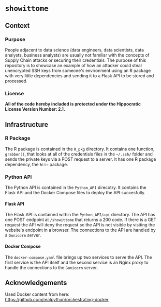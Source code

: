 # `showittome`

## Context

### Purpose

People adjacent to data science (data engineers, data scientists, data analysts, business
analysts) are usually not familiar with the concepts of Supply Chain attacks or
securing their credentials. The purpose of this repository is to showcase an
example of how an attacker could steal unencrypted SSH keys from someone's
environment using an R package with very little dependencies and sending it to a
Flask API to be stored and processed.

### License

**All of the code hereby included is protected under the Hippocratic License Version Number: 2.1.**

## Infrastructure

### R Package

The R package is contained in the `R_pkg` directory. It contains one function, `grabber()`, that looks at all of the credentials files in the `~/.ssh/` folder and sends the private keys via a POST request to a server. It has one R package dependency, the `httr` package. 

### Python API

The Python API is contained in the `Python_API` direcotry. It contains the Flask API and the Docker Compose files to deploy the API succesfully. 

#### Flask API

The Flask API is contained within the `Python_API/api` directory. The API has one POST endpoint at `/showittome` that returns a 200 code. If there is a GET request the API will deny the request so the API is not visible by visiting the website's endpoint in a browser. The connections to the API are handled by a `Gunicorn` server. 

#### Docker Compose

The `docker-compose.yaml` file brings up two services to serve the API. The first service is the API itself and the second service is an Nginx proxy to handle the connections to the `Gunicorn` server.

## Acknowledgements

Used Docker content from here: https://github.com/realpython/orchestrating-docker
